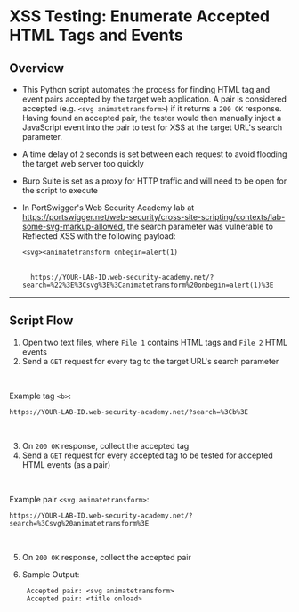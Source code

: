 # XSS Testing: Enumerate Accepted HTML Tags and Events

## Overview

- This Python script automates the process for finding HTML tag and event pairs accepted by the target web application. A pair is considered accepted (e.g. `<svg animatetransform>`) if it returns a `200 OK` response. Having found an accepted pair, the tester would then manually inject a JavaScript event into the pair to test for XSS at the target URL's search parameter.

- A time delay of `2` seconds is set between each request to avoid flooding the target web server too quickly

- Burp Suite is set as a proxy for HTTP traffic and will need to be open for the script to execute

- In PortSwigger's Web Security Academy lab at https://portswigger.net/web-security/cross-site-scripting/contexts/lab-some-svg-markup-allowed, the search parameter was vulnerable to Reflected XSS with the following payload:

    `<svg><animatetransform onbegin=alert(1)`
<br></br>

        https://YOUR-LAB-ID.web-security-academy.net/?search=%22%3E%3Csvg%3E%3Canimatetransform%20onbegin=alert(1)%3E

<hr>

## Script Flow
1. Open two text files, where `File 1` contains HTML tags and `File 2` HTML events
2. Send a `GET` request for every tag to the target URL's search parameter

<br>

Example tag `<b>`:

    https://YOUR-LAB-ID.web-security-academy.net/?search=%3Cb%3E

<br>

3. On `200 OK` response, collect the accepted tag
4. Send a `GET` request for every accepted tag to be tested for accepted HTML events (as a pair)

<br>

Example pair `<svg animatetransform>`:

    https://YOUR-LAB-ID.web-security-academy.net/?search=%3Csvg%20animatetransform%3E

<br>

5. On `200 OK` response, collect the accepted pair
6. Sample Output:

        Accepted pair: <svg animatetransform>
        Accepted pair: <title onload>
